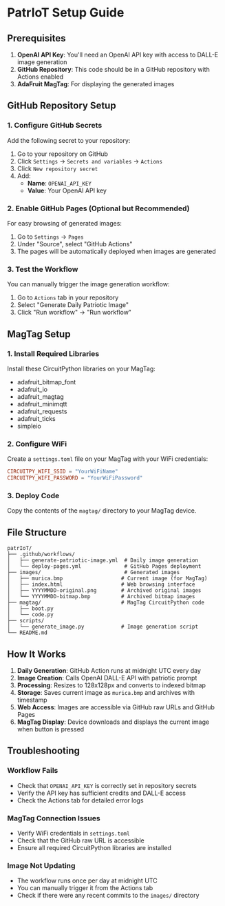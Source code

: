 # PatrIoT Setup Guide

## Prerequisites

1. **OpenAI API Key**: You'll need an OpenAI API key with access to DALL-E image generation
2. **GitHub Repository**: This code should be in a GitHub repository with Actions enabled
3. **AdaFruit MagTag**: For displaying the generated images

## GitHub Repository Setup

### 1. Configure GitHub Secrets

Add the following secret to your repository:

1. Go to your repository on GitHub
2. Click `Settings` → `Secrets and variables` → `Actions`
3. Click `New repository secret`
4. Add:
   - **Name**: `OPENAI_API_KEY`
   - **Value**: Your OpenAI API key

### 2. Enable GitHub Pages (Optional but Recommended)

For easy browsing of generated images:

1. Go to `Settings` → `Pages`
2. Under "Source", select "GitHub Actions"
3. The pages will be automatically deployed when images are generated

### 3. Test the Workflow

You can manually trigger the image generation workflow:

1. Go to `Actions` tab in your repository
2. Select "Generate Daily Patriotic Image"
3. Click "Run workflow" → "Run workflow"

## MagTag Setup

### 1. Install Required Libraries

Install these CircuitPython libraries on your MagTag:

- adafruit_bitmap_font
- adafruit_io
- adafruit_magtag
- adafruit_minimqtt
- adafruit_requests
- adafruit_ticks
- simpleio

### 2. Configure WiFi

Create a `settings.toml` file on your MagTag with your WiFi credentials:

```toml
CIRCUITPY_WIFI_SSID = "YourWiFiName"
CIRCUITPY_WIFI_PASSWORD = "YourWiFiPassword"
```

### 3. Deploy Code

Copy the contents of the `magtag/` directory to your MagTag device.

## File Structure

```
patrIoT/
├── .github/workflows/
│   ├── generate-patriotic-image.yml  # Daily image generation
│   └── deploy-pages.yml              # GitHub Pages deployment
├── images/                           # Generated images
│   ├── murica.bmp                   # Current image (for MagTag)
│   ├── index.html                   # Web browsing interface
│   ├── YYYYMMDD-original.png        # Archived original images
│   └── YYYYMMDD-bitmap.bmp          # Archived bitmap images
├── magtag/                          # MagTag CircuitPython code
│   ├── boot.py
│   └── code.py
├── scripts/
│   └── generate_image.py            # Image generation script
└── README.md
```

## How It Works

1. **Daily Generation**: GitHub Action runs at midnight UTC every day
2. **Image Creation**: Calls OpenAI DALL-E API with patriotic prompt
3. **Processing**: Resizes to 128x128px and converts to indexed bitmap
4. **Storage**: Saves current image as `murica.bmp` and archives with timestamp
5. **Web Access**: Images are accessible via GitHub raw URLs and GitHub Pages
6. **MagTag Display**: Device downloads and displays the current image when button is pressed

## Troubleshooting

### Workflow Fails
- Check that `OPENAI_API_KEY` is correctly set in repository secrets
- Verify the API key has sufficient credits and DALL-E access
- Check the Actions tab for detailed error logs

### MagTag Connection Issues
- Verify WiFi credentials in `settings.toml`
- Check that the GitHub raw URL is accessible
- Ensure all required CircuitPython libraries are installed

### Image Not Updating
- The workflow runs once per day at midnight UTC
- You can manually trigger it from the Actions tab
- Check if there were any recent commits to the `images/` directory